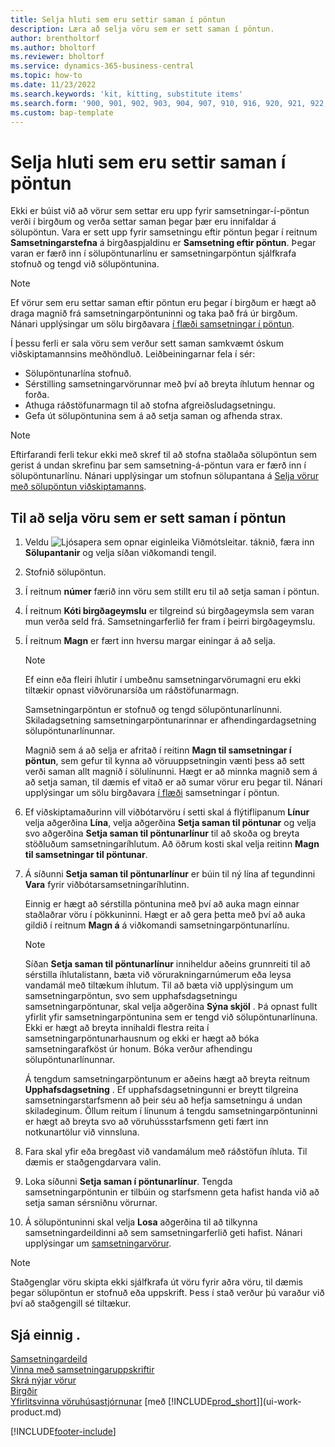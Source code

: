 ```yaml
---
title: Selja hluti sem eru settir saman í pöntun
description: Læra að selja vöru sem er sett saman í pöntun.
author: brentholtorf
ms.author: bholtorf
ms.reviewer: bholtorf
ms.service: dynamics-365-business-central
ms.topic: how-to
ms.date: 11/23/2022
ms.search.keywords: 'kit, kitting, substitute items'
ms.search.form: '900, 901, 902, 903, 904, 907, 910, 916, 920, 921, 922, 923, 940, 941, 942, 930, 931, 932, 914, 915, 905'
ms.custom: bap-template
---
```

# Selja hluti sem eru settir saman í pöntun

Ekki er búist við að vörur sem settar eru upp fyrir samsetningar-í-pöntun verði í birgðum og verða settar saman þegar þær eru innifaldar á sölupöntun. Vara er sett upp fyrir samsetningu eftir pöntun þegar í reitnum **Samsetningarstefna** á birgðaspjaldinu er **Samsetning eftir pöntun**. Þegar varan er færð inn í sölupöntunarlínu er samsetningarpöntun sjálfkrafa stofnuð og tengd við sölupöntunina.  

> [!NOTE]  
> Ef vörur sem eru settar saman eftir pöntun eru þegar í birgðum er hægt að draga magnið frá samsetningarpöntuninni og taka það frá úr birgðum. Nánari upplýsingar um sölu birgðavara [í flæði samsetningar í pöntun](assembly-how-to-sell-assemble-to-order-items-and-inventory-items-together.md).  

Í þessu ferli er sala vöru sem verður sett saman samkvæmt óskum viðskiptamannsins meðhöndluð. Leiðbeiningarnar fela í sér: 

* Sölupöntunarlína stofnuð.
* Sérstilling samsetningarvörunnar með því að breyta íhlutum hennar og forða.
* Athuga ráðstöfunarmagn til að stofna afgreiðsludagsetningu.
* Gefa út sölupöntunina sem á að setja saman og afhenda strax.  

> [!NOTE]  
> Eftirfarandi ferli tekur ekki með skref til að stofna staðlaða sölupöntun sem gerist á undan skrefinu þar sem samsetning-á-pöntun vara er færð inn í sölupöntunarlínu. Nánari upplýsingar um stofnun sölupantana á [Selja vörur með sölupöntun viðskiptamanns](sales-how-sell-products.md).  

## Til að selja vöru sem er sett saman í pöntun

1. Veldu ![Ljósapera sem opnar eiginleika Viðmótsleitar.](media/ui-search/search_small.png "Segðu mér hvað þú vilt gera") táknið, færa inn **Sölupantanir** og velja síðan viðkomandi tengil.  
2. Stofnið sölupöntun. 
3. Í reitnum **númer** færið inn vöru sem stillt eru til að setja saman í pöntun.  
4. Í reitnum **Kóti birgðageymslu** er tilgreind sú birgðageymsla sem varan mun verða seld frá. Samsetningarferlið fer fram í þeirri birgðageymslu.  
5. Í reitnum **Magn** er fært inn hversu margar einingar á að selja.  

    > [!NOTE]  
    >  Ef einn eða fleiri íhlutir í umbeðnu samsetningarvörumagni eru ekki tiltækir opnast viðvörunarsíða um ráðstöfunarmagn. <!-- Check whether the field help would be useful. For more information, see Assembly Availability.  -->

    Samsetningarpöntun er stofnuð og tengd sölupöntunarlínunni. Skiladagsetning samsetningarpöntunarinnar er afhendingardagsetning sölupöntunarlínunnar.  

    Magnið sem á að selja er afritað í reitinn **Magn til samsetningar í pöntun**, sem gefur til kynna að vöruuppsetningin vænti þess að sett verði saman allt magnið í sölulínunni. Hægt er að minnka magnið sem á að setja saman, til dæmis ef vitað er að sumar vörur eru þegar til. Nánari upplýsingar um sölu birgðavara [í flæði](assembly-how-to-sell-inventory-items-in-assemble-to-order-flows.md) samsetningar í pöntun.  

6. Ef viðskiptamaðurinn vill viðbótarvöru í setti skal á flýtiflipanum **Línur** velja aðgerðina **Lína**, velja aðgerðina **Setja saman til pöntunar** og velja svo aðgerðina **Setja saman til pöntunarlínur** til að skoða og breyta stöðluðum samsetningaríhlutum. Að öðrum kosti skal velja reitinn **Magn til samsetningar til pöntunar**.  
7. Á síðunni **Setja saman til pöntunarlínur** er búin til ný lína af tegundinni **Vara** fyrir viðbótarsamsetningaríhlutinn.  

    Einnig er hægt að sérstilla pöntunina með því að auka magn einnar staðlaðrar vöru í pökkuninni. Hægt er að gera þetta með því að auka gildið í reitnum **Magn á** á viðkomandi samsetningarpöntunarlínu.  

    > [!NOTE]  
    >  Síðan **Setja saman til pöntunarlínur** inniheldur aðeins grunnreiti til að sérstilla íhlutalistann, bæta við vörurakningarnúmerum eða leysa vandamál með tiltækum íhlutum. Til að bæta við upplýsingum um samsetningarpöntun, svo sem upphafsdagsetningu samsetningarpöntunar, skal velja aðgerðina **Sýna skjöl** . Þá opnast fullt yfirlit yfir samsetningarpöntunina sem er tengd við sölupöntunarlínuna. Ekki er hægt að breyta innihaldi flestra reita í samsetningarpöntunarhausnum og ekki er hægt að bóka samsetningarafköst úr honum. Bóka verður afhendingu sölupöntunarlínunnar.  
    >
    >  Á tengdum samsetningarpöntunum er aðeins hægt að breyta reitnum **Upphafsdagsetning** . Ef upphafsdagsetningunni er breytt tilgreina samsetningarstarfsmenn að þeir séu að hefja samsetningu á undan skiladeginum. Öllum reitum í línunum á tengdu samsetningarpöntuninni er hægt að breyta svo að vöruhússstarfsmenn geti fært inn notkunartölur við vinnsluna.  

8. Fara skal yfir eða bregðast við vandamálum með ráðstöfun íhluta. Til dæmis er staðgengdarvara valin.  
9. Loka síðunni **Setja saman í pöntunarlínur**. Tengda samsetningarpöntunin er tilbúin og starfsmenn geta hafist handa við að setja saman sérsniðnu vörurnar.  
10. Á sölupöntuninni skal velja **Losa** aðgerðina til að tilkynna samsetningardeildinni að sem samsetningarferlið geti hafist. Nánari upplýsingar um [samsetningarvörur](assembly-how-to-assemble-items.md).  

> [!NOTE]  
> Staðgenglar vöru skipta ekki sjálfkrafa út vöru fyrir aðra vöru, til dæmis þegar sölupöntun er stofnuð eða uppskrift. Þess í stað verður þú varaður við því að staðgengill sé tiltækur.

## Sjá einnig .

[Samsetningardeild](assembly-assemble-items.md)  
[Vinna með samsetningaruppskriftir](assembly-how-work-assembly-boms.md)  
[Skrá nýjar vörur](inventory-how-register-new-items.md)  
[Birgðir](inventory-manage-inventory.md)  
[Yfirlitsvinna vöruhúsastjórnunar](design-details-warehouse-management.md)
[með [!INCLUDE[prod_short](includes/prod_short.md)]](ui-work-product.md)  

[!INCLUDE[footer-include](includes/footer-banner.md)]